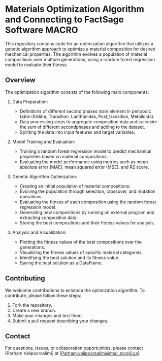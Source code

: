 # Materials Optimization Algorithm and Connecting to FactSage Software MACRO

This repository contains code for an optimization algorithm that utilizes a genetic algorithm approach to optimize a material composition for desired mechanical properties. The algorithm evolves a population of material compositions over multiple generations, using a random forest regression model to evaluate their fitness.

## Overview

The optimization algorithm consists of the following main components:

1. Data Preparation:
   - Definitions of different second phases main element in perioodic table (Alkline, Transition, Lanthanides, Post_transition, Metalloids).
   - Data processing steps to aggregate composition data and calculate the sum of different secondphases and adding to the dataset.
   - Splitting the data into input features and target variables.

2. Model Training and Evaluation:
   - Training a random forest regression model to predict mechanical properties based on material compositions.
   - Evaluating the model performance using metrics such as mean absolute error (MAE), mean squared error (MSE), and R2 score.

3. Genetic Algorithm Optimization:
   - Creating an initial population of material compositions.
   - Evolving the population through selection, crossover, and mutation operations.
   - Evaluating the fitness of each composition using the random forest regression model.
   - Generating new compositions by running an external program and extracting composition data.
   - Storing the best compositions and their fitness values for analysis.

4. Analysis and Visualization:
   - Plotting the fitness values of the best compositions over the generations.
   - Visualizing the fitness values of specific material categories.
   - Identifying the best solution and its fitness value.
   - Saving the best solution as a DataFrame.


## Contributing

We welcome contributions to enhance the optimization algorithm. To contribute, please follow these steps:

1. Fork the repository.
2. Create a new branch.
3. Make your changes and test them.
4. Submit a pull request describing your changes.

## Contact

For questions, issues, or collaboration opportunities, please contact [Parham Valipoorsalimi] at [Parham.valipoorsalimi@mail.mcgill.ca].
